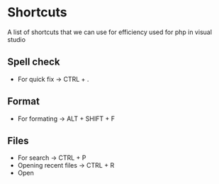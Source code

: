 # Shortcuts

A list of shortcuts that we can use for efficiency used for php in visual studio

## Spell check
- For quick fix -> CTRL + .

## Format
- For formating -> ALT + SHIFT + F 

## Files 
- For search -> CTRL + P
- Opening recent files -> CTRL + R
- Open 



